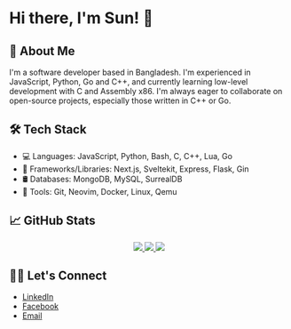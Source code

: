 # Hi there, I'm Sun! 👋

## 🚀 About Me
I'm a software developer based in Bangladesh. I'm experienced in JavaScript, Python, Go and C++, and currently learning low-level development with C and Assembly x86. I'm always eager to collaborate on open-source projects, especially those written in C++ or Go.

## 🛠️ Tech Stack
- 💻 Languages: JavaScript, Python, Bash, C, C++, Lua, Go
- 🧰 Frameworks/Libraries: Next.js, Sveltekit, Express, Flask, Gin
- 🛢️ Databases: MongoDB, MySQL, SurrealDB
- 🔧 Tools: Git, Neovim, Docker, Linux, Qemu

## 📈 GitHub Stats
<p align="center">
  <a href="https://github.com/SunPodder">
    <img src="http://github-profile-summary-cards.vercel.app/api/cards/stats?username=SunPodder&theme=gotham&card_width=338&hide=stars" />
  </a>
  <a href="https://github.com/SunPodder">
    <img src="https://github-readme-stats.vercel.app/api/top-langs/?username=SunPodder&exclude_repo=&hide=cmake,html,css,makefile&layout=compact&hide_border=true&theme=gotham&card_width=338" />
  </a>
  <a href="https://github.com/SunPodder">
    <img src="http://github-profile-summary-cards.vercel.app/api/cards/profile-details?username=SunPodder&theme=gotham" />
  </a>
</p>


## 🤝🏻 Let's Connect
- [LinkedIn](https://www.linkedin.com/in/sunpodder/)
- [Facebook](https://www.facebook.com/sun.podder.09)
- [Email](mailto:contact.sunpodder09@gmail.com)
